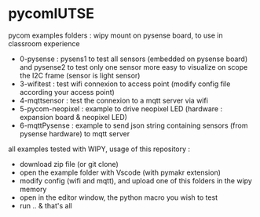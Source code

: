 # pycomIUTSE
pycom examples folders : wipy mount on pysense board, to use in classroom experience 
- 0-pysense : pysens1 to test all sensors (embedded on pysense board) and pysense2 to test only one sensor more easy to visualize on scope the I2C frame (sensor is light sensor)
- 3-wifitest : test wifi connexion to access point (modify config file according your access point)
- 4-mqttsensor : test the connexion to a mqtt server via wifi
- 5-pycom-neopixel : example to drive neopixel LED (hardware : expansion board & neopixel LED)
- 6-mqttPysense : example to send json string containing sensors (from pysense hardware) to mqtt server

all examples tested with WIPY, usage of this repository :
- download zip file (or git clone)
- open the example folder with Vscode (with pymakr extension) 
- modify config (wifi and mqtt), and upload one of this folders in the wipy memory
- open in the editor window, the python macro you wish to test
- run .. & that's all
